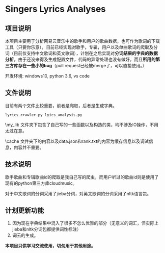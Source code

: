 # Singers Lyrics Analyses



## 项目说明

本项目主要用于分析网易云音乐中的歌手和用户的歌曲数据，也可作为歌词的下载工具（只要你乐意），目前已经实现对歌手，专辑，用户以及单曲歌词的爬取及分词（目前仅支持中文歌词和英文歌词），计划在之后实现对**分词结果的字典的数据分析**。由于还没来得及生成配置文件，代码的异常处理也没有做好，而且**所用的第三方库存在一些小的bug**（pull request已经被merge了，可以直接使用。）

开发环境: windows10, python 3.6, vs code



## 文件说明

目前有两个文件比较重要，前者是爬取，后者是生成字典。

```shell
lyrics_crawler.py lyics_analysis.py
```

\my_lib 文件夹下包含了自己写的一些函数以及构造的类，均不涉及IO操作，不用太过在意。

\cache 文件夹下的内容以及data.json和rank.txt的内容为缓存信息以及调试信息，内容并不重要。



## 技术说明

歌手歌曲和专辑歌曲id的爬取是我自己写的爬虫，而用户听过的歌曲id则是使用了现有的python第三方库cloudmusic。

对于中文歌词的分词采用了jieba分词，对英文歌词的分词采用了nltk语言包。



## 计划更新功能

1. 因为现在字典结果中混入了很多不怎么优雅的部分（无意义的词汇，但实际上jieba和nltk分词包都提供词性标注）
2. 词云的生成。

**本项目只供学习交流使用，切勿用于其他用途。**

